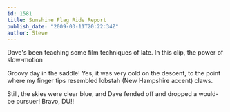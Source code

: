 ```yaml
---
id: 1581
title: Sunshine Flag Ride Report
publish_date: "2009-03-11T20:22:34Z"
author: Steve
---
```

  
Dave's been teaching some film techniques of late. In this clip, the power of slow-motion

Groovy day in the saddle! Yes, it was very cold on the descent, to the point where my finger tips resembled lobstah (New Hampshire accent) claws.

Still, the skies were clear blue, and Dave fended off and dropped a would-be pursuer! Bravo, DU!!
